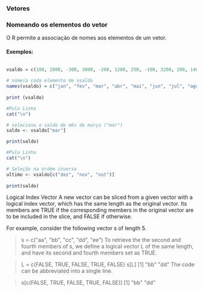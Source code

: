 ### <b>Vetores</b>

### Nomeando os elementos do vetor
O R permite a associação de nomes aos elementos de um vetor.
 
#### Exemplos:
``` R runnable

vsaldo = c(100, 2000, -300, 3000, -200, 1200, 250, -100, 3200, 200, 1400, -150) 

# nomeia cada elemento de vsaldo
names(vsaldo) = c("jan", "fev", "mar", "abr", "mai", "jun", "jul", "ago", "set", "out", "nov", "dez") 
 
print (vsaldo)

#Pula Linha
cat("\n")

# seleciona o saldo do mês de março ("mar")
saldo <- vsaldo["mar"] 

print(saldo)

#Pula Linha
cat("\n")

# Seleção na ordem inversa
ultimo <- vsaldo[c("dez", "nov", "out")] 
   
print(saldo)
```


Logical Index Vector
A new vector can be sliced from a given vector with a logical index vector, which has the same length as the original vector. Its members are TRUE if the corresponding members in the original vector are to be included in the slice, and FALSE if otherwise.

For example, consider the following vector s of length 5.

> s = c("aa", "bb", "cc", "dd", "ee")
To retrieve the the second and fourth members of s, we define a logical vector L of the same length, and have its second and fourth members set as TRUE.

> L = c(FALSE, TRUE, FALSE, TRUE, FALSE) 
> s[L] 
[1] "bb" "dd"
The code can be abbreviated into a single line.

> s[c(FALSE, TRUE, FALSE, TRUE, FALSE)] 
[1] "bb" "dd"
